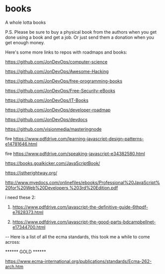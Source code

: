 # books
A whole lotta books

P.S. Please be sure to buy a physical book from the authors when you get done using a book and get a job. Or just send them a donation when you get enough money.


Here's some more links to repos with roadmaps and books:

https://github.com/JonDevOps/computer-science

https://github.com/JonDevOps/Awesome-Hacking

https://github.com/JonDevOps/free-programming-books

https://github.com/JonDevOps/Free-Security-eBooks

https://github.com/JonDevOps/IT-Books

https://github.com/JonDevOps/developer-roadmap

https://github.com/JonDevOps/devdocs

https://github.com/visionmedia/masteringnode

fire   https://www.pdfdrive.com/learning-javascript-design-patterns-e14781646.html

fire   https://www.pdfdrive.com/speaking-javascript-e34382580.html

https://books.goalkicker.com/JavaScriptBook/

https://jstherightway.org/

http://www.myedocs.com/onlinefiles/ebooks/Professional%20JavaScript%20for%20Web%20Developers,%203rd%20Edition.pdf


i need these 2:
1. https://www.pdfdrive.com/javascript-the-definitive-guide-6thpdf-e7628373.html 

2. https://www.pdfdrive.com/javascript-the-good-parts-bdcampbellnet-e17344700.html


-- Here is a list of all the ecma standards, this took me a while to come across:

****** GOLD ******

https://www.ecma-international.org/publications/standards/Ecma-262-arch.htm


